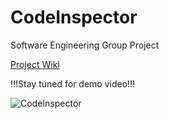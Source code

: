 # CodeInspector
Software Engineering Group Project

[Project Wiki](https://github.com/Mak1226/CodeInspector/wiki)

!!!Stay tuned for demo video!!!

![CodeInspector](https://github.com/Mak1226/CodeInspector/assets/87255862/c4112141-e861-4794-8c51-d35172e01900)



<!--
![CodeInspector](https://github.com/Mak1226/CodeInspector/assets/87255862/b5515305-bfe6-4214-a54f-f4bc1f1af3e7)
-->
